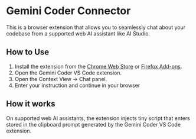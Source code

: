 # Gemini Coder Connector

This is a browser extension that allows you to seamlessly chat about your codebase from a supported web AI assistant like AI Studio.

## How to Use

1. Install the extension from the [Chrome Web Store](https://chromewebstore.google.com/detail/gemini-coder-connector/ljookipcanaglfaocjbgdicfbdhhjffp) or [Firefox Add-ons](https://addons.mozilla.org/en-US/firefox/addon/gemini-coder-connector/).
2. Open the Gemini Coder VS Code extension.
3. Open the Context View -> Chat panel.
4. Enter your instruction and continue in your browser

## How it works

On supported web AI assistants, the extension injects tiny script that enters stored in the clipboard prompt generated by the Gemini Coder VS Code extension.
